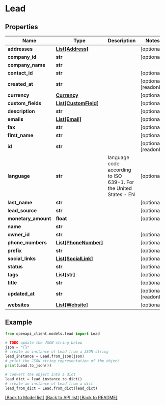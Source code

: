 # Lead


## Properties

Name | Type | Description | Notes
------------ | ------------- | ------------- | -------------
**addresses** | [**List[Address]**](Address.md) |  | [optional] 
**company_id** | **str** |  | [optional] 
**company_name** | **str** |  | 
**contact_id** | **str** |  | [optional] 
**created_at** | **str** |  | [optional] [readonly] 
**currency** | [**Currency**](Currency.md) |  | [optional] 
**custom_fields** | [**List[CustomField]**](CustomField.md) |  | [optional] 
**description** | **str** |  | [optional] 
**emails** | [**List[Email]**](Email.md) |  | [optional] 
**fax** | **str** |  | [optional] 
**first_name** | **str** |  | [optional] 
**id** | **str** |  | [optional] [readonly] 
**language** | **str** | language code according to ISO 639-1. For the United States - EN | [optional] 
**last_name** | **str** |  | [optional] 
**lead_source** | **str** |  | [optional] 
**monetary_amount** | **float** |  | [optional] 
**name** | **str** |  | 
**owner_id** | **str** |  | [optional] 
**phone_numbers** | [**List[PhoneNumber]**](PhoneNumber.md) |  | [optional] 
**prefix** | **str** |  | [optional] 
**social_links** | [**List[SocialLink]**](SocialLink.md) |  | [optional] 
**status** | **str** |  | [optional] 
**tags** | **List[str]** |  | [optional] 
**title** | **str** |  | [optional] 
**updated_at** | **str** |  | [optional] [readonly] 
**websites** | [**List[Website]**](Website.md) |  | [optional] 

## Example

```python
from openapi_client.models.lead import Lead

# TODO update the JSON string below
json = "{}"
# create an instance of Lead from a JSON string
lead_instance = Lead.from_json(json)
# print the JSON string representation of the object
print(Lead.to_json())

# convert the object into a dict
lead_dict = lead_instance.to_dict()
# create an instance of Lead from a dict
lead_from_dict = Lead.from_dict(lead_dict)
```
[[Back to Model list]](../README.md#documentation-for-models) [[Back to API list]](../README.md#documentation-for-api-endpoints) [[Back to README]](../README.md)


